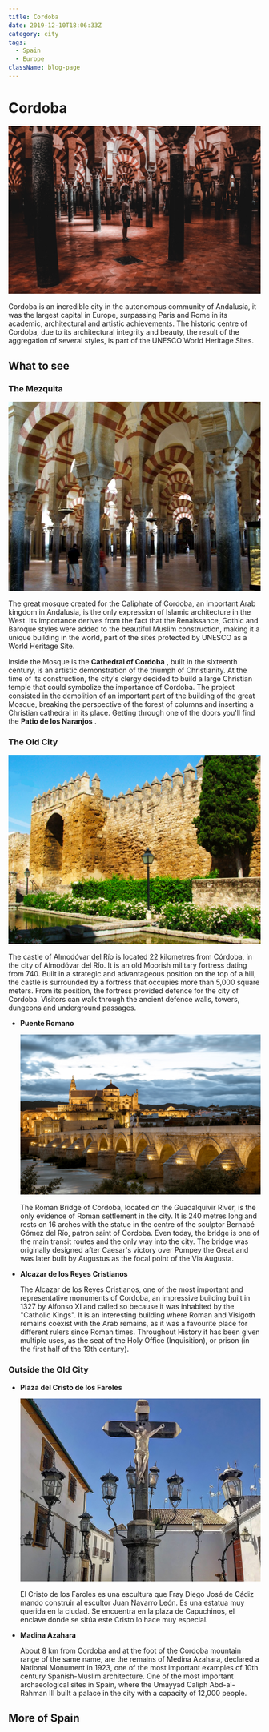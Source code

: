```yaml
---
title: Cordoba
date: 2019-12-10T18:06:33Z
category: city
tags:
  - Spain
  - Europe
className: blog-page
---
```


<StartWishToGo/>

# Cordoba <WishWidget country="ES" city="Cordoba" picture="https://wish-to-go.com/images/for-wish-to-go/spain/mezquita-cordoba-eliott-van-buggenhout-q4Je53Uscck-unsplash.jpg"></WishWidget>

![Cordoba - Photo by Eliott van Buggenhout](../../../images/travel/spain/mezquita-cordoba-eliott-van-buggenhout-q4Je53Uscck-unsplash.jpg)

Cordoba is an incredible city in the autonomous community of Andalusia, it was the largest capital in Europe, surpassing Paris and Rome in its academic, architectural and artistic achievements. The historic centre of Cordoba, due to its architectural integrity and beauty, the result of the aggregation of several styles, is part of the UNESCO World Heritage Sites.

## What to see

### The Mezquita
<WishWidget country="ES" city="Cordoba" activity="The Mezquita" picture="https://wish-to-go.com/images/for-wish-to-go/spain/mezquita_arches_cordoba.jpg" label/>

![The famous arches of the Mezquita](../../../images/travel/spain/mezquita_arches_cordoba.jpg)

The great mosque created for the Caliphate of Cordoba, an important Arab kingdom in Andalusia, is the only expression of Islamic architecture in the West. Its importance derives from the fact that the Renaissance, Gothic and Baroque styles were added to the beautiful Muslim construction, making it a unique building in the world, part of the sites protected by UNESCO as a World Heritage Site.

Inside the Mosque is the **Cathedral of Cordoba** <WishWidget country="ES" city="Cordoba" activity="Cathedral"></WishWidget>, built in the sixteenth century, is an artistic demonstration of the triumph of Christianity. At the time of its construction, the city's clergy decided to build a large Christian temple that could symbolize the importance of Cordoba. The project consisted in the demolition of an important part of the building of the great Mosque, breaking the perspective of the forest of columns and inserting a Christian cathedral in its place. Getting through one of the doors you'll find the **Patio de los Naranjos** <WishWidget country="ES" city="Cordoba" activity="Patio de los Naranjos"></WishWidget>.

### The Old City
<WishWidget country="ES" city="Cordoba" activity="The Old City" picture="https://wish-to-go.com/images/for-wish-to-go/spain/citywall_cordoba.jpg" label/>

![The City Wall and Puerta de Almodóvar](../../../images/travel/spain/citywall_cordoba.jpg)

The castle of Almodóvar del Río is located 22 kilometres from Córdoba, in the city of Almodóvar del Río. It is an old Moorish military fortress dating from 740. Built in a strategic and advantageous position on the top of a hill, the castle is surrounded by a fortress that occupies more than 5,000 square meters. From its position, the fortress provided defence for the city of Cordoba. Visitors can walk through the ancient defence walls, towers, dungeons and underground passages.

- **Puente Romano** <WishWidget country="ES" city="Cordoba" activity="Puente Romano" picture="https://wish-to-go.com/images/for-wish-to-go/spain/puente-romano-cordoba-saad-chaudhry-uYMyUKL1QSU-unsplash.jpg" label/>

	![Puente Romano - Photo by Saad Chaudhry](../../../images/travel/spain/puente-romano-cordoba-saad-chaudhry-uYMyUKL1QSU-unsplash.jpg)

	The Roman Bridge of Cordoba, located on the Guadalquivir River, is the only evidence of Roman settlement in the city. It is 240 metres long and rests on 16 arches with the statue in the centre of the sculptor Bernabé Gómez del Río, patron saint of Cordoba. Even today, the bridge is one of the main transit routes and the only way into the city. The bridge was originally designed after Caesar's victory over Pompey the Great and was later built by Augustus as the focal point of the Via Augusta.

- **Alcazar de los Reyes Cristianos** <WishWidget country="ES" city="Cordoba" activity="Alcazar de los Reyes Cristianos"></WishWidget>

	The Alcazar de los Reyes Cristianos, one of the most important and representative monuments of Cordoba, an impressive building built in 1327 by Alfonso XI and called so because it was inhabited by the "Catholic Kings". It is an interesting building where Roman and Visigoth remains coexist with the Arab remains, as it was a favourite place for different rulers since Roman times. Throughout History it has been given multiple uses, as the seat of the Holy Office (Inquisition), or prison (in the first half of the 19th century).

### Outside the Old City

- **Plaza del Cristo de los Faroles** <WishWidget country="ES" city="Cordoba" activity="Cristo de los faroles" picture="https://wish-to-go.com/images/for-wish-to-go/spain/cristo-faroles-cordoba.jpg"></WishWidget>

	![Cristo de los Faroles](../../../images/travel/spain/cristo-faroles-cordoba.jpg)

	El Cristo de los Faroles es una escultura que Fray Diego José de Cádiz mando construir al escultor Juan Navarro León. Es una estatua muy querida en la ciudad. Se encuentra en la plaza de Capuchinos, el enclave donde se sitúa este Cristo lo hace muy especial.

- **Madina Azahara** <WishWidget country="ES" city="Cordoba" activity="Medina Azahara"></WishWidget>

  About 8 km from Cordoba and at the foot of the Cordoba mountain range of the same name, are the remains of Medina Azahara, declared a National Monument in 1923, one of the most important examples of 10th century Spanish-Muslim architecture. One of the most important archaeological sites in Spain, where the Umayyad Caliph Abd-al-Rahman III built a palace in the city with a capacity of 12,000 people.

## More of Spain

<CustomCategoryEntries className="blog-entry-card more-of" category="city" tags="Spain"/>